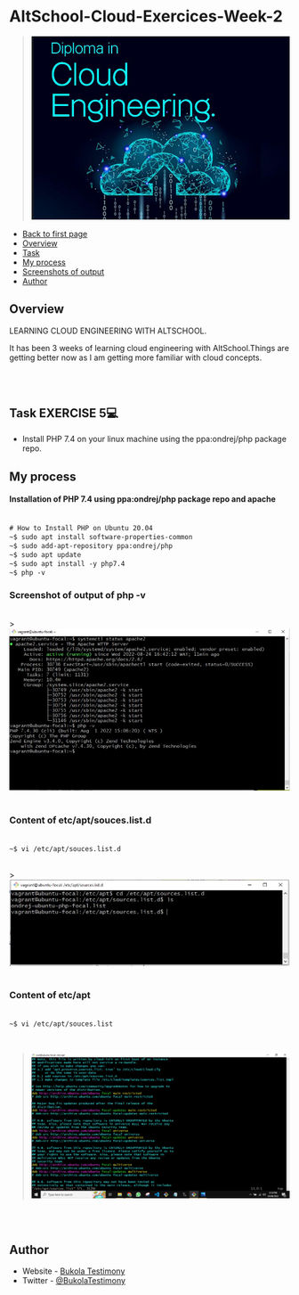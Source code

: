   # AltSchool-Cloud-Exercices-Week-2

> ![AltSchool Cloud Exercices](../cloud3.JPG) 

- [Back to first page](../README.md)
- [Overview](#overview) 
- [Task](#Task-EXERCISE-5) 
- [My process](#my-process)
- [Screenshots of output](#screenshot-of-output-of-php--v)
- [Author](#author)



## Overview
LEARNING CLOUD ENGINEERING WITH ALTSCHOOL.
<p>
It has been 3 weeks of learning cloud engineering with AltSchool.Things are getting better now as I am getting more familiar with cloud concepts.   
</p>

<br>
<br>


## Task EXERCISE 5💻
- Install PHP 7.4 on your linux machine using the ppa:ondrej/php package repo.


## My process

####  Installation of PHP 7.4 using ppa:ondrej/php package repo and apache

```console

# How to Install PHP on Ubuntu 20.04 
~$ sudo apt install software-properties-common
~$ sudo add-apt-repository ppa:ondrej/php
~$ sudo apt update
~$ sudo apt install -y php7.4
~$ php -v 

```

### Screenshot of output of php -v
<br>
> <img src="./images/PHP.JPG" alt="linux commands">


<br>
<br>

### Content of etc/apt/souces.list.d

```console

~$ vi /etc/apt/souces.list.d 

```
<br>
> <img src="./images/sources.list.JPG" alt="Linux commands">


<br>
<br>



### Content of etc/apt
```console

~$ vi /etc/apt/souces.list 

```
<br>

> <img src="./images/etc-apt-source-list.png" alt="Linux commands">

<br>
<br>



## Author

- Website - [Bukola Testimony](https://bukola-testimony.github.io/My-Portfolio-website/)
- Twitter - [@BukolaTestimony](https://twitter.com/BukolaTestimony)
